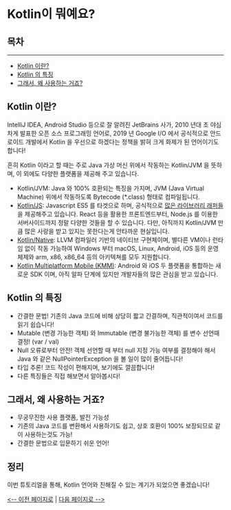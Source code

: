 # Kotlin이 뭐예요?

## 목차

---

- [Kotlin 이란?](#kotlin-이란)
- [Kotlin 의 특징](#kotlin-의-특징)
- [그래서, 왜 사용하는 거죠?](#그래서-왜-사용하는-거죠)

## Kotlin 이란?

IntelliJ IDEA, Android Studio 등으로 잘 알려진 JetBrains 사가, 2010 년대 초 야심차게 발표한 오픈 소스 프로그래밍 언어로, 2019 년 Google I/O 에서 공식적으로 안드로이드 개발에서 Kotlin 을 우선으로 하겠다는 정책을 밝혀 크게 화제가 된 언어이기도 합니다!

흔히 Kotlin 이라고 할 때는 주로 Java 가상 머신 위에서 작동하는 Kotlin/JVM 을 뜻하며, 이 외에도 다양한 플랫폼을 제공해 주고 있습니다.

- Kotlin/JVM: Java 와 100% 호환되는 특징을 가지며, JVM (Java Virtual Machine) 위에서 작동하도록 Bytecode (*.class) 형태로 컴파일됩니다.
- [Kotlin/JS](https://kotlinlang.org/docs/reference/js-overview.html): Javascript ES5 를 타겟으로 하며, 공식적으로 [많은 라이브러리 래퍼들](https://github.com/JetBrains/kotlin-wrappers)을 제공해주고 있습니다. React 등을 활용한 프론트엔드부터, Node.js 를 이용한 서버사이드까지 정말 다양한 것들을 할 수 있습니다. 다만, 아직까지 Kotlin/JVM 만큼 많은 사랑을 받고 있지는 못한다는게 안타까운 현실입니다.
- [Kotlin/Native](https://kotlinlang.org/docs/reference/native-overview.html): LLVM 컴파일러 기반의 네이티브 구현체이며, 별다른 VM이나 런타임 없이 작동 가능하여 Windows 부터 macOS, Linux, Android, iOS 등의 운영체제와 arm, x86, x86_64 등의 아키텍쳐를 모두 지원합니다.
- [Kotlin Multiplatform Mobile (KMM)](https://kotlinlang.org/lp/mobile/): Android 와 iOS 두 플랫폼을 통합하는 새로운 SDK 이며, 아직 알파 단계에 있지만 개발자들의 많은 관심을 받고 있습니다.

## Kotlin 의 특징

- 간결한 문법! 기존의 Java 코드에 비해 상당히 짧고 간결하며, 직관적이여서 코드를 읽기 쉽습니다!
- Mutable (변경 가능한 객체) 와 Immutable (변경 불가능한 객체) 를 변수 선언때 결정! (var / val)
- Null 오류로부터 안전! 객체 선언할 때 부터 null 지정 가능 여부를 결정해야 해서 Java 와 같은 NullPointerException 을 볼 일이 많이 줄어듭니다!
- 타입 추론! 코드 작성이 편해지며, 보기에도 깔끔합니다!
- 다른 특징들은 직접 해보면서 알아봅시다!

## 그래서, 왜 사용하는 거죠?

- 무궁무진한 사용 플랫폼, 발전 가능성
- 기존의 Java 코드를 변환해서 사용하기도 쉽고, 상호 호환이 100% 보장되므로 같이 사용하는것도 가능!
- 간결한 문법으로 입문하기 쉬운 언어!

## 정리

이번 튜토리얼을 통해, Kotlin 언어와 친해질 수 있는 계기가 되었으면 좋겠습니다!

[<-- 이전 페이지로](README.md) | [다음 페이지로 -->](overview-02.md)
